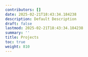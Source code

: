 ```yaml
---
contributors: []
date: 2025-02-21T18:43:34.184238
description: Default Description
draft: false
lastmod: 2025-02-21T18:43:34.184238
summary: ''
title: Projects
toc: true
weight: 810
---
```



